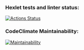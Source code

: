 ### Hexlet tests and linter status:

[![Actions Status](https://github.com/stardustvoid/php-project-45/actions/workflows/hexlet-check.yml/badge.svg)](https://github.com/stardustvoid/php-project-45/actions)

### CodeClimate Maintainability:

[![Maintainability](https://api.codeclimate.com/v1/badges/e48d823f463d4f3051a4/maintainability)](https://codeclimate.com/github/stardustvoid/php-project-45/maintainability)

